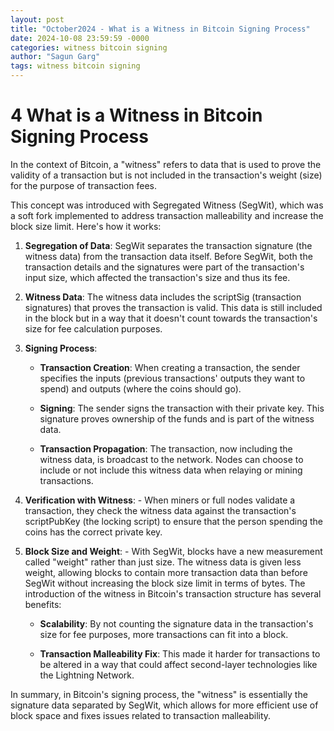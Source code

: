 ```yaml
---
layout: post
title: "October2024 - What is a Witness in Bitcoin Signing Process"
date: 2024-10-08 23:59:59 -0000
categories: witness bitcoin signing
author: "Sagun Garg"
tags: witness bitcoin signing
---
```


# 4 What is a Witness in Bitcoin Signing Process

In the context of Bitcoin, a "witness" refers to data that is used to prove the validity of a transaction but is not included in the transaction's weight (size) for the purpose of transaction fees. 

This concept was introduced with Segregated Witness (SegWit), which was a soft fork implemented to address transaction malleability and increase the block size limit. Here's how it works: 

1. **Segregation of Data**: SegWit separates the transaction signature (the witness data) from the transaction data itself. Before SegWit, both the transaction details and the signatures were part of the transaction's input size, which affected the transaction's size and thus its fee. 

2. **Witness Data**: The witness data includes the scriptSig (transaction signatures) that proves the transaction is valid. This data is still included in the block but in a way that it doesn't count towards the transaction's size for fee calculation purposes. 

3. **Signing Process**: 

    - **Transaction Creation**: When creating a transaction, the sender specifies the inputs (previous transactions' outputs they want to spend) and outputs (where the coins should go). 

    - **Signing**: The sender signs the transaction with their private key. This signature proves ownership of the funds and is part of the witness data. 

    - **Transaction Propagation**: The transaction, now including the witness data, is broadcast to the network. Nodes can choose to include or not include this witness data when relaying or mining transactions. 

4. **Verification with Witness**: - When miners or full nodes validate a transaction, they check the witness data against the transaction's scriptPubKey (the locking script) to ensure that the person spending the coins has the correct private key. 

5. **Block Size and Weight**: - With SegWit, blocks have a new measurement called "weight" rather than just size. The witness data is given less weight, allowing blocks to contain more transaction data than before SegWit without increasing the block size limit in terms of bytes. The introduction of the witness in Bitcoin's transaction structure has several benefits: 

    - **Scalability**: By not counting the signature data in the transaction's size for fee purposes, more transactions can fit into a block. 

    - **Transaction Malleability Fix**: This made it harder for transactions to be altered in a way that could affect second-layer technologies like the Lightning Network. 
    
In summary, in Bitcoin's signing process, the "witness" is essentially the signature data separated by SegWit, which allows for more efficient use of block space and fixes issues related to transaction malleability.
